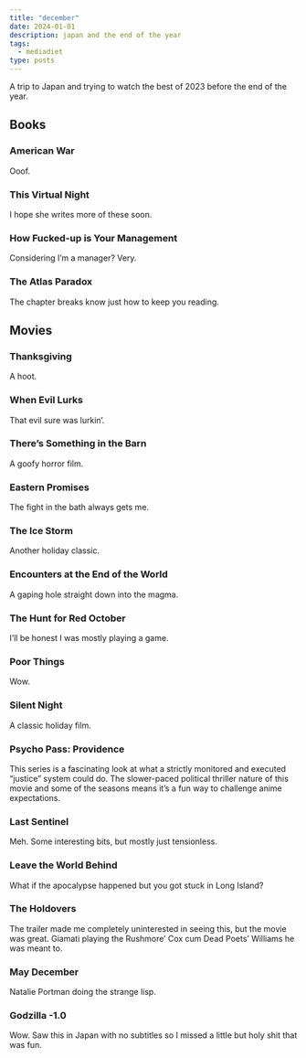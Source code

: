 ```yaml
---
title: "december"
date: 2024-01-01
description: japan and the end of the year
tags:
  - mediadiet
type: posts
---
```


A trip to Japan and trying to watch the best of 2023 before the end of the year.

## Books

### American War

Ooof.

### This Virtual Night

I hope she writes more of these soon.

### How Fucked-up is Your Management

Considering I’m a manager? Very.

### The Atlas Paradox

The chapter breaks know just how to keep you reading.

## Movies

### Thanksgiving

A hoot.

### When Evil Lurks

That evil sure was lurkin’.

### There’s Something in the Barn

A goofy horror film.

### Eastern Promises

The fight in the bath always gets me.

### The Ice Storm

Another holiday classic.

### Encounters at the End of the World

A gaping hole straight down into the magma.

### The Hunt for Red October

I’ll be honest I was mostly playing a game.  

### Poor Things

Wow.

### Silent Night

A classic holiday film.

### Psycho Pass: Providence

This series is a fascinating look at what a strictly monitored and executed “justice” system could do. The slower-paced political thriller nature of this movie and some of the seasons means it’s a fun way to challenge anime expectations.

### Last Sentinel

Meh. Some interesting bits, but mostly just tensionless.

### Leave the World Behind

What if the apocalypse happened but you got stuck in Long Island?

### The Holdovers

The trailer made me completely uninterested in seeing this,  but the movie was great. Giamati playing the Rushmore’ Cox cum Dead Poets’ Williams he was meant to.

### May December

Natalie Portman doing the strange lisp.

### Godzilla -1.0

Wow. Saw this in Japan with no subtitles so I missed a little but holy shit that was fun.